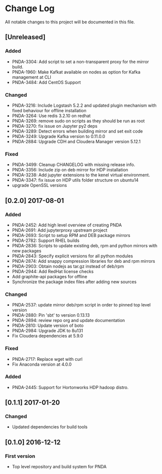 # Change Log
All notable changes to this project will be documented in this file.

## [Unreleased]
### Added
- PNDA-3304: Add script to set a non-transparent proxy for the mirror build.
- PNDA-1960: Make Kafkat available on nodes as option for Kafka management at CLI
- PNDA-3484: Add CentOS Support

### Changed
- PNDA-3216: Include Logstash 5.2.2 and updated plugin mechanism with fixed behaviour for offline installation
- PNDA-3264: Use redis 3.2.10 on redhat
- PNDA-3269: remove sudo on scripts as they should be run as root
- PNDA-3270: fix issue on Jupyter py2 deps
- PNDA-3289: Detect errors when building mirror and set exit code
- PNDA-3249: Upgrade Kafka version to 0.11.0.0
- PNDA-2884: Upgrade CDH and Cloudera Manager version 5.12.1

### Fixed
- PNDA-3499: Cleanup CHANGELOG with missing release info.
- PNDA-3356: Include zip on deb mirror for HDP installation
- PNDA-3238: Add jupyter extensions to the kenel virtual environment.
- PNDA-3347: fix issue on HDP utils folder structure on ubuntu14
- upgrade OpenSSL versions

## [0.2.0] 2017-08-01
### Added
- PNDA-2452: Add high level overview of creating PNDA
- PNDA-2691: Add jupyterproxy upstream project
- PNDA-2693: Script to setup RPM and DEB package mirrors
- PNDA-2782: Support RHEL builds
- PNDA-2836: Scripts to update existing deb, rpm and python mirrors with new packages
- PNDA-2843: Specify explicit versions for all python modules
- PNDA-2874: Add snappy compression libraries for deb and rpm mirrors
- PNDA-2903: Obtain nodejs as tar.gz instead of deb/rpm
- PNDA-2944: Add RedHat license checks
- Add graphite-api packages for offline
- Synchronize the package index files after adding new sources
### Changed
- PNDA-2537: update mirror deb/rpm script in order to pinned top level version
- PNDA-2880: Pin 'sbt' to version 0.13.13
- PNDA-2894: review repo org and update documentation
- PNDA-2810: Update version of boto
- PNDA-2984: Upgrade JDK to 8u131
- Fix Cloudera dependencies at 5.9.0
### Fixed
- PNDA-2717: Replace wget with curl
- Fix Anaconda version at 4.0.0

### Added
- PNDA-2445: Support for Hortonworks HDP hadoop distro.

## [0.1.1] 2017-01-20
### Changed
- Updated dependencies for build tools

## [0.1.0] 2016-12-12
### First version
- Top level repository and build system for PNDA
